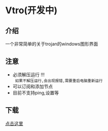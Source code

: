 # Vtro(开发中)

## 介绍
一个非常简单的关于trojan的windows图形界面

## 注意
- 必须解压运行 !!!  
` 如果不解压运行,会出现报错,需要重启电脑重新运行`
- 可以订阅和添加节点
- 目前不支持ping,设置等

## 下载
[点击这里](https://github.com/saywhere/Vtro/releases/)
